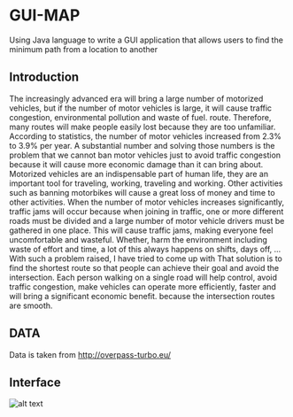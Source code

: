 # GUI-MAP
Using Java language to write a GUI application that allows users to find the minimum path from a location to another

## Introduction

The increasingly advanced era will bring a large number of motorized vehicles, but if the number of motor vehicles is large, it will cause traffic congestion, environmental pollution and waste of fuel. route. Therefore, many routes will make people easily lost because they are too unfamiliar. According to statistics, the number of motor vehicles increased from 2.3% to 3.9% per year. A substantial number and solving those numbers is the problem that we cannot ban motor vehicles just to avoid traffic congestion because it will cause more economic damage than it can bring about. Motorized vehicles are an indispensable part of human life, they are an important tool for traveling, working, traveling and working. Other activities such as banning motorbikes will cause a great loss of money and time to other activities. When the number of motor vehicles increases significantly, traffic jams will occur because when joining in traffic, one or more different roads must be divided and a large number of motor vehicle drivers must be gathered in one place. This will cause traffic jams, making everyone feel uncomfortable and wasteful. Whether, harm the environment including waste of effort and time, a lot of this always happens on shifts, days off, ... With such a problem raised, I have tried to come up with That solution is to find the shortest route so that people can achieve their goal and avoid the intersection. Each person walking on a single road will help control, avoid traffic congestion, make vehicles can operate more efficiently, faster and will bring a significant economic benefit. because the intersection routes are smooth.

## DATA

Data is taken from http://overpass-turbo.eu/

## Interface

![alt text](https://github.com/nthanhkhang/Computer-Shop-Management/blob/main/Snapshot/Login.jpg?raw=true)
